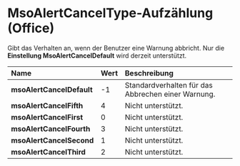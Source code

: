 
# MsoAlertCancelType-Aufzählung (Office)

Gibt das Verhalten an, wenn der Benutzer eine Warnung abbricht. Nur die  **Einstellung MsoAlertCancelDefault** wird derzeit unterstützt.



|**Name**|**Wert**|**Beschreibung**|
|:-----|:-----|:-----|
|**msoAlertCancelDefault**|-1|Standardverhalten für das Abbrechen einer Warnung.|
|**msoAlertCancelFifth**|4|Nicht unterstützt.|
|**msoAlertCancelFirst**|0|Nicht unterstützt.|
|**msoAlertCancelFourth**|3|Nicht unterstützt.|
|**msoAlertCancelSecond**|1|Nicht unterstützt.|
|**msoAlertCancelThird**|2|Nicht unterstützt.|
